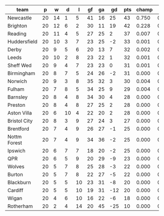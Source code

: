|     team     | p  | w  | d  | l  | gf | ga | gd  | pts | champ | top2  | top3  | top4  |  5-7  | bot4  | bot3  | bot2  |
|--------------|----|----|----|----|----|----|-----|-----|-------|-------|-------|-------|-------|-------|-------|-------|
| Newcastle    | 20 | 14 |  1 |  5 | 41 | 16 |  25 |  43 | 0.750 | 0.963 | 0.990 | 0.996 | 0.003 | 0.000 | 0.000 | 0.000|
| Brighton     | 20 | 12 |  6 |  2 | 30 | 11 |  19 |  42 | 0.228 | 0.809 | 0.923 | 0.964 | 0.029 | 0.000 | 0.000 | 0.000|
| Reading      | 20 | 11 |  4 |  5 | 27 | 25 |   2 |  37 | 0.007 | 0.065 | 0.258 | 0.408 | 0.302 | 0.000 | 0.000 | 0.000|
| Huddersfield | 20 | 10 |  3 |  7 | 23 | 25 |  -2 |  33 | 0.001 | 0.010 | 0.054 | 0.115 | 0.229 | 0.010 | 0.004 | 0.001|
| Derby        | 20 |  9 |  5 |  6 | 20 | 13 |   7 |  32 | 0.002 | 0.015 | 0.094 | 0.186 | 0.278 | 0.004 | 0.001 | 0.000|
| Leeds        | 20 | 10 |  2 |  8 | 23 | 22 |   1 |  32 | 0.001 | 0.012 | 0.070 | 0.138 | 0.251 | 0.006 | 0.002 | 0.000|
| Sheff Wed    | 20 |  9 |  4 |  7 | 23 | 23 |   0 |  31 | 0.001 | 0.009 | 0.050 | 0.106 | 0.210 | 0.009 | 0.003 | 0.001|
| Birmingham   | 20 |  8 |  7 |  5 | 24 | 26 |  -2 |  31 | 0.000 | 0.007 | 0.038 | 0.077 | 0.179 | 0.015 | 0.006 | 0.002|
| Norwich      | 20 |  9 |  3 |  8 | 35 | 32 |   3 |  30 | 0.004 | 0.042 | 0.183 | 0.316 | 0.306 | 0.001 | 0.000 | 0.000|
| Fulham       | 20 |  7 |  8 |  5 | 34 | 25 |   9 |  29 | 0.004 | 0.043 | 0.184 | 0.329 | 0.310 | 0.001 | 0.000 | 0.000|
| Barnsley     | 20 |  8 |  4 |  8 | 34 | 30 |   4 |  28 | 0.000 | 0.011 | 0.052 | 0.113 | 0.211 | 0.013 | 0.005 | 0.001|
| Preston      | 20 |  8 |  4 |  8 | 27 | 25 |   2 |  28 | 0.000 | 0.005 | 0.028 | 0.063 | 0.154 | 0.022 | 0.010 | 0.002|
| Aston Villa  | 20 |  6 | 10 |  4 | 22 | 20 |   2 |  28 | 0.000 | 0.003 | 0.025 | 0.058 | 0.151 | 0.028 | 0.012 | 0.004|
| Bristol City | 20 |  8 |  3 |  9 | 27 | 24 |   3 |  27 | 0.000 | 0.005 | 0.038 | 0.089 | 0.197 | 0.014 | 0.006 | 0.001|
| Brentford    | 20 |  7 |  4 |  9 | 26 | 27 |  -1 |  25 | 0.000 | 0.000 | 0.003 | 0.011 | 0.045 | 0.123 | 0.064 | 0.024|
| Nottm Forest | 20 |  7 |  4 |  9 | 34 | 36 |  -2 |  25 | 0.000 | 0.001 | 0.007 | 0.020 | 0.066 | 0.085 | 0.043 | 0.014|
| Ipswich      | 20 |  6 |  7 |  7 | 18 | 20 |  -2 |  25 | 0.000 | 0.000 | 0.002 | 0.006 | 0.029 | 0.160 | 0.089 | 0.035|
| QPR          | 20 |  6 |  5 |  9 | 20 | 29 |  -9 |  23 | 0.000 | 0.000 | 0.001 | 0.003 | 0.013 | 0.274 | 0.164 | 0.071|
| Wolves       | 20 |  5 |  7 |  8 | 25 | 28 |  -3 |  22 | 0.000 | 0.000 | 0.001 | 0.003 | 0.015 | 0.286 | 0.180 | 0.085|
| Burton       | 20 |  5 |  7 |  8 | 22 | 27 |  -5 |  22 | 0.000 | 0.000 | 0.001 | 0.002 | 0.012 | 0.295 | 0.187 | 0.085|
| Blackburn    | 20 |  5 |  5 | 10 | 23 | 31 |  -8 |  20 | 0.000 | 0.000 | 0.000 | 0.001 | 0.004 | 0.485 | 0.343 | 0.184|
| Cardiff      | 20 |  5 |  5 | 10 | 19 | 31 | -12 |  20 | 0.000 | 0.000 | 0.000 | 0.000 | 0.005 | 0.508 | 0.363 | 0.192|
| Wigan        | 20 |  4 |  6 | 10 | 16 | 22 |  -6 |  18 | 0.000 | 0.000 | 0.000 | 0.000 | 0.001 | 0.666 | 0.529 | 0.326|
| Rotherham    | 20 |  2 |  4 | 14 | 20 | 45 | -25 |  10 | 0.000 | 0.000 | 0.000 | 0.000 | 0.000 | 0.995 | 0.988 | 0.971|
